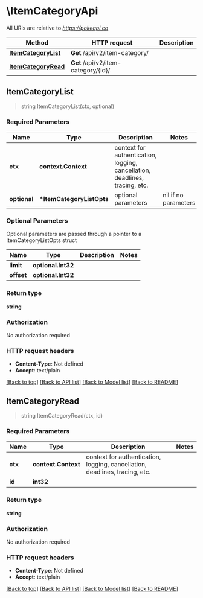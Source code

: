# \ItemCategoryApi

All URIs are relative to *https://pokeapi.co*

Method | HTTP request | Description
------------- | ------------- | -------------
[**ItemCategoryList**](ItemCategoryApi.md#ItemCategoryList) | **Get** /api/v2/item-category/ | 
[**ItemCategoryRead**](ItemCategoryApi.md#ItemCategoryRead) | **Get** /api/v2/item-category/{id}/ | 



## ItemCategoryList

> string ItemCategoryList(ctx, optional)



### Required Parameters


Name | Type | Description  | Notes
------------- | ------------- | ------------- | -------------
**ctx** | **context.Context** | context for authentication, logging, cancellation, deadlines, tracing, etc.
 **optional** | ***ItemCategoryListOpts** | optional parameters | nil if no parameters

### Optional Parameters

Optional parameters are passed through a pointer to a ItemCategoryListOpts struct


Name | Type | Description  | Notes
------------- | ------------- | ------------- | -------------
 **limit** | **optional.Int32**|  | 
 **offset** | **optional.Int32**|  | 

### Return type

**string**

### Authorization

No authorization required

### HTTP request headers

- **Content-Type**: Not defined
- **Accept**: text/plain

[[Back to top]](#) [[Back to API list]](../README.md#documentation-for-api-endpoints)
[[Back to Model list]](../README.md#documentation-for-models)
[[Back to README]](../README.md)


## ItemCategoryRead

> string ItemCategoryRead(ctx, id)



### Required Parameters


Name | Type | Description  | Notes
------------- | ------------- | ------------- | -------------
**ctx** | **context.Context** | context for authentication, logging, cancellation, deadlines, tracing, etc.
**id** | **int32**|  | 

### Return type

**string**

### Authorization

No authorization required

### HTTP request headers

- **Content-Type**: Not defined
- **Accept**: text/plain

[[Back to top]](#) [[Back to API list]](../README.md#documentation-for-api-endpoints)
[[Back to Model list]](../README.md#documentation-for-models)
[[Back to README]](../README.md)

